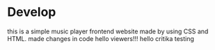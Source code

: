 # Develop
this is a simple music player frontend website made by using CSS and HTML.
made changes in code
hello viewers!!!
hello critika
testing